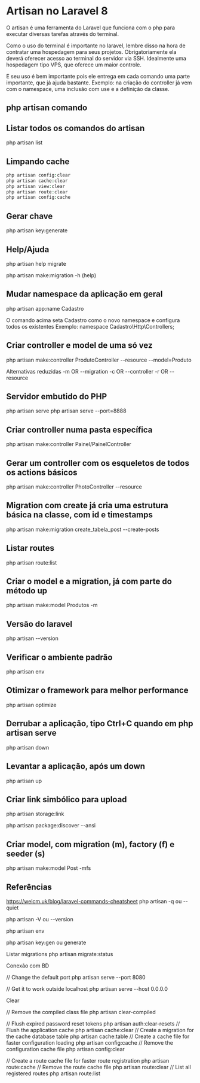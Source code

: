 # Artisan no Laravel 8

O artisan é uma ferramenta do Laravel que funciona com o php para executar diversas tarefas através do terminal.

Como o uso do terminal é importante no laravel, lembre disso na hora de contratar uma hospedagem para seus projetos. Obrigatoriamente ela deverá oferecer acesso ao terminal do servidor via SSH. Idealmente uma hospedagem tipo VPS, que oferece um maior controle.

E seu uso é bem importante pois ele entrega em cada comando uma parte importante, que já ajuda bastante. Exemplo: na criação do controller já vem com o namespace, uma inclusão com use e a definição da classe.

## php artisan comando

## Listar todos os comandos do artisan
php artisan list

## Limpando cache
```php
php artisan config:clear
php artisan cache:clear
php artisan view:clear
php artisan route:clear
php artisan config:cache
```
## Gerar chave
php artisan key:generate

## Help/Ajuda
php artisan help migrate

php artisan make:migration -h (help)

## Mudar namespace da aplicação em geral
php artisan app:name Cadastro

O comando acima seta Cadastro como o novo namespace e configura todos os existentes
Exemplo: namespace Cadastro\Http\Controllers;

## Criar controller e model de uma só vez
php artisan make:controller ProdutoController --resource --model=Produto

Alternativas reduzidas
-m OR --migration
-c OR --controller
-r OR --resource

## Servidor embutido do PHP
php artisan serve
php artisan serve --port=8888

## Criar controller numa pasta específica
php artisan make:controller Painel/PainelController

## Gerar um controller com os esqueletos de todos os actions básicos
php artisan make:controller PhotoController --resource

## Migration com create já cria uma estrutura básica na classe, com id e timestamps
php artisan make:migration create_tabela_post --create-posts

## Listar routes
php artisan route:list

## Criar o model e a migration, já com parte do método up
php artisan make:model Produtos -m

## Versão do laravel
php artisan --version

## Verificar o ambiente padrão
php artisan env

## Otimizar o framework para melhor performance
php artisan optimize

## Derrubar a aplicação, tipo Ctrl+C quando em php artisan serve
php artisan down

## Levantar a aplicação, após um down
php artisan up

## Criar link simbólico para upload
php artisan storage:link

php artisan package:discover --ansi

## Criar model, com migration (m), factory (f) e seeder (s)

php artisan make:model Post -mfs

## Referências
https://welcm.uk/blog/laravel-commands-cheatsheet
php artisan -q ou --quiet

php artisan -V ou --version

php artisan env

php artisan key:gen ou generate

Listar migrations
php artisan migrate:status



Conexão com BD

// Change the default port
php artisan serve --port 8080

// Get it to work outside localhost
php artisan serve --host 0.0.0.0


Clear

// Remove the compiled class file
php artisan clear-compiled

// Flush expired password reset tokens
php artisan auth:clear-resets
// Flush the application cache
php artisan cache:clear
// Create a migration for the cache database table
php artisan cache:table
// Create a cache file for faster configuration loading
php artisan config:cache
// Remove the configuration cache file
php artisan config:clear

// Create a route cache file for faster route registration
php artisan route:cache
// Remove the route cache file
php artisan route:clear
// List all registered routes
php artisan route:list



